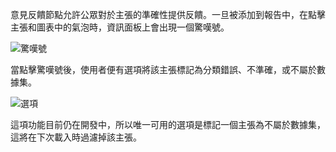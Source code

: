 意見反饋節點允許公眾對於主張的準確性提供反饋。一旦被添加到報告中，在點擊主張和圖表中的氣泡時，資訊面板上會出現一個驚嘆號。

![驚嘆號](https://talktothecity.s3.amazonaws.com/tttc-turbo/static/images/Monosnap-tttc-turbo-2023-12-21-20-15-14-copy.jpeg)

當點擊驚嘆號後，使用者便有選項將該主張標記為分類錯誤、不準確，或不屬於數據集。

![選項](https://talktothecity.s3.amazonaws.com/tttc-turbo/static/images/Monosnap-tttc-turbo-2023-12-21-20-19-16.jpeg)

這項功能目前仍在開發中，所以唯一可用的選項是標記一個主張為不屬於數據集，這將在下次載入時過濾掉該主張。
